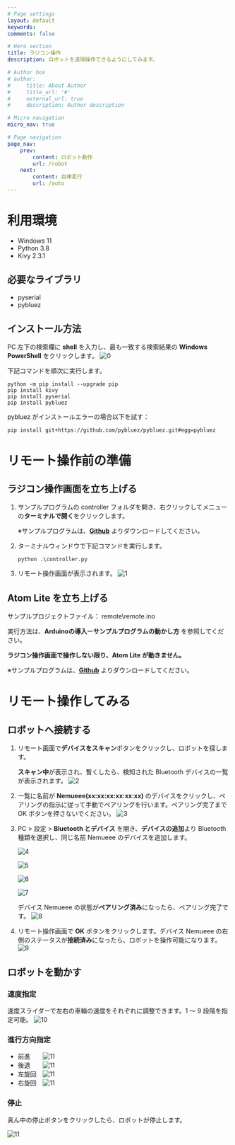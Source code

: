 ```yaml
---
# Page settings
layout: default
keywords:
comments: false

# Hero section
title: ラジコン操作
description: ロボットを遠隔操作できるようにしてみます。

# Author box
# author:
#     title: About Author
#     title_url: '#'
#     external_url: true
#     description: Author description

# Micro navigation
micro_nav: true

# Page navigation
page_nav:
    prev:
        content: ロボット動作
        url: /robot
    next:
        content: 自律走行
        url: /auto
---
```


# 利用環境
- Windows 11
- Python 3.8
- Kivy 2.3.1

## 必要なライブラリ
- pyserial
- pybluez

## インストール方法
PC 左下の検索欄に **shell** を入力し、最も一致する検索結果の **Windows PowerShell** をクリックします。
![0](../images/remote/0.png)

下記コマンドを順次に実行します。
```
python -m pip install --upgrade pip
pip install kivy
pip install pyserial
pip install pybluez
```
pybluez がインストールエラーの場合以下を試す：
```
pip install git+https://github.com/pybluez/pybluez.git#egg=pybluez
```
# リモート操作前の準備
## ラジコン操作画面を立ち上げる
1. サンプルプログラムの controller フォルダを開き、右クリックしてメニューの**ターミナルで開く**をクリックします。

   ※サンプルプログラムは、**[Github](https://github.com/LifeTechRobotics/secaro_arduino_projects.git)** よりダウンロードしてください。
 

2. ターミナルウィンドウで下記コマンドを実行します。
    ```
    python .\controller.py
    ```
3. リモート操作画面が表示されます。
    ![1](../images/remote/1.png)

## Atom Lite を立ち上げる
サンプルプロジェクトファイル： remote\remote.ino

実行方法は、**Arduinoの導入**ー**サンプルプログラムの動かし方** を参照してください。

<div class="callout callout--info">
    <p><strong>ラジコン操作画面で操作しない限り、Atom Lite が動きません。</strong></p>
</div>

※サンプルプログラムは、**[Github](https://github.com/LifeTechRobotics/secaro_arduino_projects.git)** よりダウンロードしてください。

# リモート操作してみる
## ロボットへ接続する
1. リモート画面で**デバイスをスキャン**ボタンをクリックし、ロボットを探します。

    **スキャン中**が表示され、暫くしたら、検知された Bluetooth デバイスの一覧が表示されます。
    ![2](../images/remote/2.png)

2. 一覧に名前が **Nemueee(xx:xx:xx:xx:xx:xx)** のデバイスをクリックし、ペアリングの指示に従って手動でペアリングを行います。ペアリング完了まで OK ボタンを押さないでください。
    ![3](../images/remote/3.png)

3. PC > 設定 > **Bluetooth とデバイス** を開き、**デバイスの追加**より Bluetooth 種類を選択し、同じ名前 Nemueee のデバイスを追加します。

    ![4](../images/remote/4.png)

    ![5](../images/remote/5.png)

    ![6](../images/remote/6.png)

    ![7](../images/remote/7.png)

    デバイス Nemueee の状態が**ペアリング済み**になったら、ペアリング完了です。
    ![8](../images/remote/8.png)

4. リモート操作画面で **OK** ボタンをクリックします。デバイス Nemueee の右側のステータスが**接続済み**になったら、ロボットを操作可能になります。
    ![9](../images/remote/9.png)

## ロボットを動かす
### 速度指定
速度スライダーで左右の車輪の速度をそれぞれに調整できます。1 ～ 9 段階を指定可能。
![10](../images/remote/slider.png)

### 進行方向指定
- 前進　　![11](../images/remote/up.png)
- 後退　　![11](../images/remote/down.png)
- 左旋回　![11](../images/remote/left.png)
- 右旋回　![11](../images/remote/right.png)


### 停止
真ん中の停止ボタンをクリックしたら、ロボットが停止します。

![11](../images/remote/stop.png)
